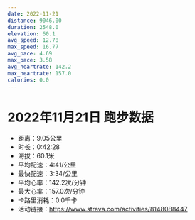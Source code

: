 ```yaml
---
date: 2022-11-21
distance: 9046.00
duration: 2548.0
elevation: 60.1
avg_speed: 12.78
max_speed: 16.77
avg_pace: 4.69
max_pace: 3.58
avg_heartrate: 142.2
max_heartrate: 157.0
calories: 0.0
---
```


# 2022年11月21日 跑步数据

- 距离：9.05公里
- 时长：0:42:28
- 海拔：60.1米
- 平均配速：4:41/公里
- 最快配速：3:34/公里
- 平均心率：142.2次/分钟
- 最大心率：157.0次/分钟
- 卡路里消耗：0.0千卡
- 活动链接：https://www.strava.com/activities/8148088447
